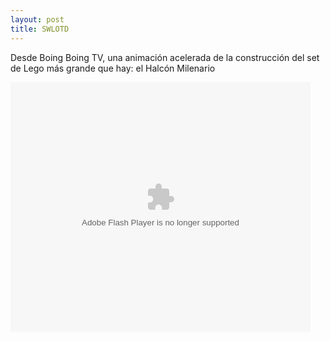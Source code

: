 ```yaml
---
layout: post
title: SWLOTD
---
```


Desde Boing Boing TV, una animación acelerada de la construcción del set de Lego más grande que hay: el Halcón Milenario

<embed class='castfire_player' id='cf_9bd19' name='cf_9bd19' width='480' height='400' src='http://p.castfire.com/Xu7m0/video/5247/bbtv_2008-01-28-161850.flv' type='application/x-shockwave-flash' allowFullScreen='true'></embed>
